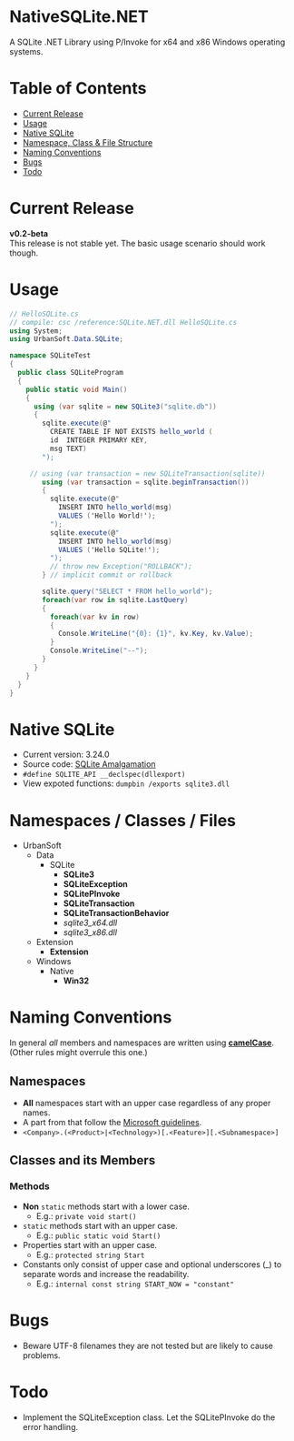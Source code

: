 # NativeSQLite.NET
A SQLite .NET Library using P/Invoke for x64 and x86 Windows operating systems.


# Table of Contents

* [Current Release](#current-release)
* [Usage](#usage)
* [Native SQLite](#native-sqlite)
* [Namespace, Class & File Structure](#namespaces--classes--files)
* [Naming Conventions](#naming-conventions)
* [Bugs](bugs)
* [Todo](todo)

# Current Release

**v0.2-beta**  
This release is not stable yet. The basic usage scenario should work though.


# Usage

```csharp
// HelloSQLite.cs
// compile: csc /reference:SQLite.NET.dll HelloSQLite.cs
using System;
using UrbanSoft.Data.SQLite;

namespace SQLiteTest
{
  public class SQLiteProgram
  {
    public static void Main()
    {
      using (var sqlite = new SQLite3("sqlite.db"))
      {
        sqlite.execute(@"
          CREATE TABLE IF NOT EXISTS hello_world (
          id  INTEGER PRIMARY KEY,
          msg TEXT)
        ");

     // using (var transaction = new SQLiteTransaction(sqlite))
        using (var transaction = sqlite.beginTransaction())
        {
          sqlite.execute(@"
            INSERT INTO hello_world(msg)
            VALUES ('Hello World!');
          ");
          sqlite.execute(@"
            INSERT INTO hello_world(msg)
            VALUES ('Hello SQLite!');
          ");
          // throw new Exception("ROLLBACK");
        } // implicit commit or rollback

        sqlite.query("SELECT * FROM hello_world");
        foreach(var row in sqlite.LastQuery)
        {
          foreach(var kv in row)
          {
            Console.WriteLine("{0}: {1}", kv.Key, kv.Value);
          }
          Console.WriteLine("--");
        }
      }
    }
  }
}
```


# Native SQLite

* Current version: 3.24.0
* Source code: [SQLite Amalgamation](https://www.sqlite.org/download.html) 
* `#define SQLITE_API __declspec(dllexport)`
* View expoted functions: `dumpbin /exports sqlite3.dll`


# Namespaces / Classes / Files

* UrbanSoft
    * Data
        * SQLite
            * **SQLite3**
            * **SQLiteException**
            * **SQLitePInvoke**
			* **SQLiteTransaction**
			* **SQLiteTransactionBehavior**
			* _sqlite3_x64.dll_
			* _sqlite3_x86.dll_
	* Extension
		* **Extension**
	* Windows
		* Native
			* **Win32**


# Naming Conventions

In general _all_ members and namespaces are written using [**camelCase**](https://en.wikipedia.org/wiki/Camel_case).  
(Other rules might overrule this one.)

## Namespaces

* **All** namespaces start with an upper case regardless of any proper names.
* A part from that follow the [Microsoft guidelines](https://docs.microsoft.com/en-us/dotnet/standard/design-guidelines/names-of-namespaces).
* `<Company>.(<Product>|<Technology>)[.<Feature>][.<Subnamespace>]`


## Classes and its Members

### Methods

* **Non** `static` methods start with a lower case.
    * E.g.: `private void start()`
* `static` methods start with an upper case.
    * E.g.: `public static void Start()`
* Properties start with an upper case.
    * E.g.: `protected string Start`
* Constants only consist of upper case and optional underscores (_) to separate
  words and increase the readability.
    * E.g.: `internal const string START_NOW = "constant"`


# Bugs

* Beware UTF-8 filenames they are not tested but are likely to cause problems.


# Todo

* Implement the SQLiteException class. Let the SQLitePInvoke do the error
  handling.